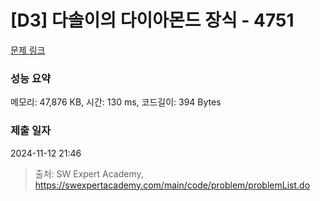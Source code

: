 # [D3] 다솔이의 다이아몬드 장식 - 4751 

[문제 링크](https://swexpertacademy.com/main/code/problem/problemDetail.do?contestProbId=AWSNw5jKzwMDFAUr) 

### 성능 요약

메모리: 47,876 KB, 시간: 130 ms, 코드길이: 394 Bytes

### 제출 일자

2024-11-12 21:46



> 출처: SW Expert Academy, https://swexpertacademy.com/main/code/problem/problemList.do